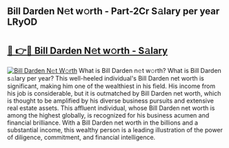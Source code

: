## Bill Darden N𝚎t w𝚘rth - Part-2Cr S𝚊lary per year LRyOD

# <h2><a href="http://gc3dc0.nevu.top/?p=Bill+Darden">🔗 👉🔴 Bill Darden N𝚎t w𝚘rth - S𝚊lary</a></h2>

[![Bill Darden N𝚎t W𝚘rth](https://i.imgur.com/Oavwk0R.jpeg)](http://gc3dc0.nevu.top/?p=Bill+Darden)
What is Bill Darden n𝚎t w𝚘rth? What is Bill Darden s𝚊lary per year?
This well-heeled individual's Bill Darden net worth is significant, making him one of the wealthiest in his field. His income from his job is considerable, but it is outmatched by Bill Darden net worth, which is thought to be amplified by his diverse business pursuits and extensive real estate assets. This affluent individual, whose Bill Darden net worth is among the highest globally, is recognized for his business acumen and financial brilliance. With a Bill Darden net worth in the billions and a substantial income, this wealthy person is a leading illustration of the power of diligence, commitment, and financial intelligence.

